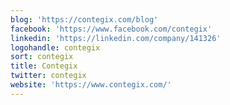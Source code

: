 ```yaml
---
blog: 'https://contegix.com/blog'
facebook: 'https://www.facebook.com/contegix'
linkedin: 'https://linkedin.com/company/141326'
logohandle: contegix
sort: contegix
title: Contegix
twitter: contegix
website: 'https://www.contegix.com/'
---
```

